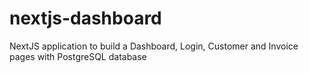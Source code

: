 # nextjs-dashboard
NextJS application to build a Dashboard, Login, Customer and Invoice pages with PostgreSQL database
